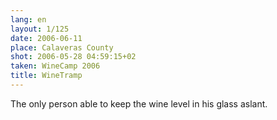 ```yaml
---
lang: en
layout: 1/125
date: 2006-06-11
place: Calaveras County
shot: 2006-05-28 04:59:15+02
taken: WineCamp 2006
title: WineTramp
---
```


The only person able to keep the wine level in his glass aslant.
